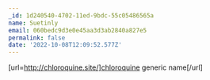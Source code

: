 ```yaml
---
_id: 1d240540-4702-11ed-9bdc-55c05486565a
name: Suetinly
email: 060bedc9d3e0e45aa3d3ab2840a827e5
permalink: false
date: '2022-10-08T12:09:52.577Z'
---
```

[url=http://chloroquine.site/]chloroquine generic name[/url]
